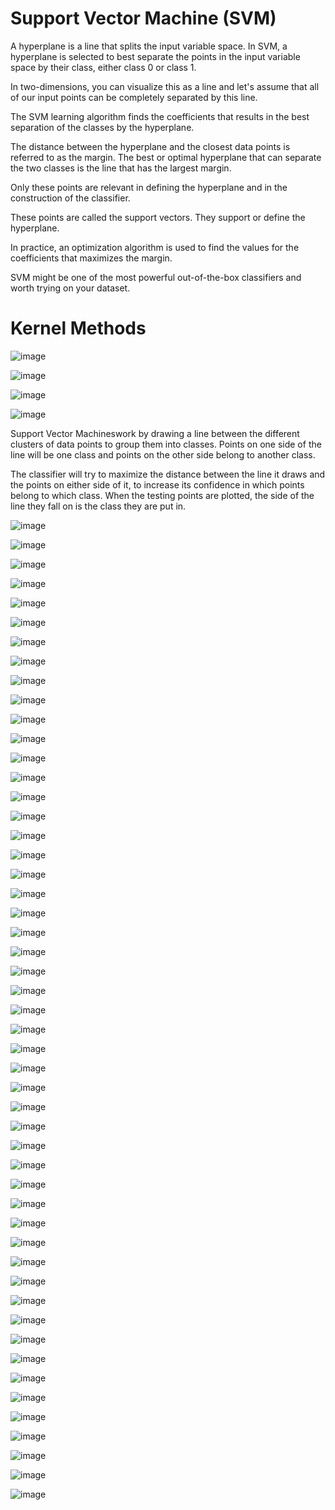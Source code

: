 # Support Vector Machine (SVM)

A hyperplane is a line that splits the input variable space. In SVM, a hyperplane is selected to best separate the points in the input variable space by their class, either class 0 or class 1.

In two-dimensions, you can visualize this as a line and let's assume that all of our input points can be completely separated by this line.

The SVM learning algorithm finds the coefficients that results in the best separation of the classes by the hyperplane.

The distance between the hyperplane and the closest data points is referred to as the margin. The best or optimal hyperplane that can separate the two classes is the line that has the largest margin.

Only these points are relevant in defining the hyperplane and in the construction of the classifier.

These points are called the support vectors. They support or define the hyperplane.

In practice, an optimization algorithm is used to find the values for the coefficients that maximizes the margin.

SVM might be one of the most powerful out-of-the-box classifiers and worth trying on your dataset.

# Kernel Methods

![image](media/Support-Vector-Machine-(SVM)-image1.png)

![image](media/Support-Vector-Machine-(SVM)-image2.png)

![image](media/Support-Vector-Machine-(SVM)-image3.png)

![image](media/Support-Vector-Machine-(SVM)-image4.png)

Support Vector Machineswork by drawing a line between the different clusters of data points to group them into classes. Points on one side of the line will be one class and points on the other side belong to another class.

The classifier will try to maximize the distance between the line it draws and the points on either side of it, to increase its confidence in which points belong to which class. When the testing points are plotted, the side of the line they fall on is the class they are put in.

![image](media/Support-Vector-Machine-(SVM)-image5.jpg)

![image](media/Support-Vector-Machine-(SVM)-image6.png)

![image](media/Support-Vector-Machine-(SVM)-image7.png)

![image](media/Support-Vector-Machine-(SVM)-image8.png)

![image](media/Support-Vector-Machine-(SVM)-image9.png)

![image](media/Support-Vector-Machine-(SVM)-image10.png)

![image](media/Support-Vector-Machine-(SVM)-image11.png)

![image](media/Support-Vector-Machine-(SVM)-image12.png)

![image](media/Support-Vector-Machine-(SVM)-image13.png)

![image](media/Support-Vector-Machine-(SVM)-image14.png)

![image](media/Support-Vector-Machine-(SVM)-image15.png)

![image](media/Support-Vector-Machine-(SVM)-image16.png)

![image](media/Support-Vector-Machine-(SVM)-image17.png)

![image](media/Support-Vector-Machine-(SVM)-image18.png)

![image](media/Support-Vector-Machine-(SVM)-image19.png)

![image](media/Support-Vector-Machine-(SVM)-image20.png)

![image](media/Support-Vector-Machine-(SVM)-image21.png)

![image](media/Support-Vector-Machine-(SVM)-image22.png)

![image](media/Support-Vector-Machine-(SVM)-image23.png)

![image](media/Support-Vector-Machine-(SVM)-image24.png)

![image](media/Support-Vector-Machine-(SVM)-image25.png)

![image](media/Support-Vector-Machine-(SVM)-image26.png)

![image](media/Support-Vector-Machine-(SVM)-image27.png)

![image](media/Support-Vector-Machine-(SVM)-image28.png)

![image](media/Support-Vector-Machine-(SVM)-image29.png)

![image](media/Support-Vector-Machine-(SVM)-image30.png)

![image](media/Support-Vector-Machine-(SVM)-image31.png)

![image](media/Support-Vector-Machine-(SVM)-image32.png)

![image](media/Support-Vector-Machine-(SVM)-image33.png)

![image](media/Support-Vector-Machine-(SVM)-image34.png)

![image](media/Support-Vector-Machine-(SVM)-image35.png)

![image](media/Support-Vector-Machine-(SVM)-image36.png)

![image](media/Support-Vector-Machine-(SVM)-image37.png)

![image](media/Support-Vector-Machine-(SVM)-image38.png)

![image](media/Support-Vector-Machine-(SVM)-image39.png)

![image](media/Support-Vector-Machine-(SVM)-image40.png)

![image](media/Support-Vector-Machine-(SVM)-image41.png)

![image](media/Support-Vector-Machine-(SVM)-image42.png)

![image](media/Support-Vector-Machine-(SVM)-image43.png)

![image](media/Support-Vector-Machine-(SVM)-image44.png)

![image](media/Support-Vector-Machine-(SVM)-image45.png)

![image](media/Support-Vector-Machine-(SVM)-image46.png)

![image](media/Support-Vector-Machine-(SVM)-image47.png)

![image](media/Support-Vector-Machine-(SVM)-image48.png)

![image](media/Support-Vector-Machine-(SVM)-image49.png)

![image](media/Support-Vector-Machine-(SVM)-image50.png)

![image](media/Support-Vector-Machine-(SVM)-image51.png)

![image](media/Support-Vector-Machine-(SVM)-image52.png)

![image](media/Support-Vector-Machine-(SVM)-image53.png)

![image](media/Support-Vector-Machine-(SVM)-image54.png)

![image](media/Support-Vector-Machine-(SVM)-image55.png)
